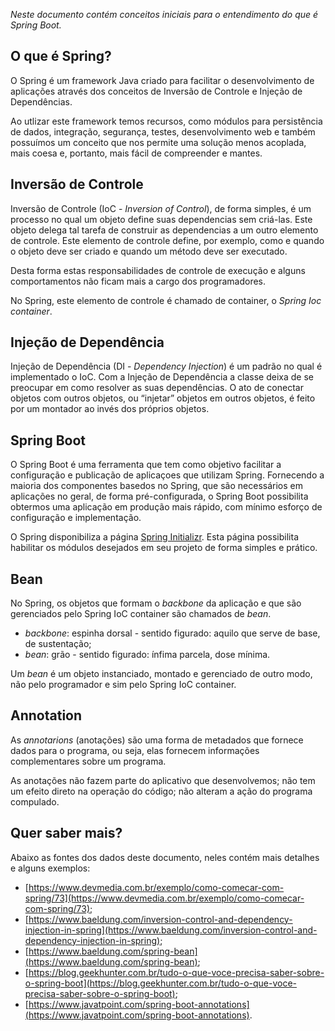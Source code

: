 *Neste documento contém conceitos iniciais para o entendimento do que é Spring Boot.*

## O que é Spring?

O Spring é um framework Java criado para facilitar o desenvolvimento de aplicações através dos conceitos de Inversão de Controle e Injeção de Dependências.

Ao utlizar este framework temos recursos, como módulos para persistência de dados, integração, segurança, testes, desenvolvimento web e também possuímos um conceito que nos permite uma solução menos acoplada, mais coesa e, portanto, mais fácil de compreender e mantes.


## Inversão de Controle

Inversão de Controle (IoC - *Inversion of Control*), de forma simples, é um processo no qual um objeto define suas dependencias sem criá-las. Este objeto delega tal tarefa de construir as dependencias a um outro elemento de controle. Este elemento de controle define, por exemplo, como e quando o objeto deve ser criado e quando um método deve ser executado.

Desta forma estas responsabilidades de controle de execução e alguns comportamentos não ficam mais a cargo dos programadores.

No Spring, este elemento de controle é chamado de container, o *Spring Ioc container*.


## Injeção de Dependência

Injeção de Dependência (DI - *Dependency Injection*) é um padrão no qual é implementado o IoC. Com a Injeção de Dependência a classe deixa de se preocupar em como resolver as suas dependências. O ato de conectar objetos com outros objetos, ou “injetar” objetos em outros objetos, é feito por um montador ao invés dos próprios objetos.


## Spring Boot

O Spring Boot é uma ferramenta que tem como objetivo facilitar a configuração e publicação de aplicaçoes que utilizam Spring. Fornecendo a maioria dos componentes basedos no Spring, que são necessários em aplicações no geral, de forma pré-configurada, o Spring Boot possibilita obtermos uma aplicação em produção mais rápido, com mínimo esforço de configuração e implementação. 

O Spring disponibiliza a página [Spring Initializr](https://start.spring.io/). Esta página possibilita habilitar os módulos desejados em seu projeto de forma simples e prático.


## Bean

No Spring, os objetos que formam o *backbone* da aplicação e que são gerenciados pelo Spring IoC container são chamados de *bean*.

- *backbone*: espinha dorsal - sentido figurado: aquilo que serve de base, de sustentação;
- *bean*: grão - sentido figurado: ínfima parcela, dose mínima.

Um *bean* é um objeto instanciado, montado e gerenciado de outro modo, não pelo programador e sim pelo Spring IoC container.  


## Annotation

As *annotarions* (anotações) são uma forma de metadados que fornece dados para o programa, ou seja, elas fornecem informações complementares sobre um programa.

As anotações não fazem parte do aplicativo que desenvolvemos; não tem um efeito direto na operação do código; não alteram a ação do programa compulado.


## Quer saber mais?

Abaixo as fontes dos dados deste documento, neles contém mais detalhes e alguns exemplos:

- [https://www.devmedia.com.br/exemplo/como-comecar-com-spring/73](https://www.devmedia.com.br/exemplo/como-comecar-com-spring/73);
- [https://www.baeldung.com/inversion-control-and-dependency-injection-in-spring](https://www.baeldung.com/inversion-control-and-dependency-injection-in-spring);
- [https://www.baeldung.com/spring-bean](https://www.baeldung.com/spring-bean);
- [https://blog.geekhunter.com.br/tudo-o-que-voce-precisa-saber-sobre-o-spring-boot](https://blog.geekhunter.com.br/tudo-o-que-voce-precisa-saber-sobre-o-spring-boot);
- [https://www.javatpoint.com/spring-boot-annotations](https://www.javatpoint.com/spring-boot-annotations).

